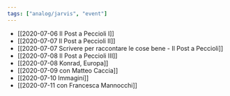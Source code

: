 ```yaml
---
tags: ["analog/jarvis", "event"]
---
```

- [[2020-07-06 Il Post a Peccioli I]]
- [[2020-07-07 Il Post a Peccioli II]]
- [[2020-07-07 Scrivere per raccontare le cose bene - Il Post a Peccioli]]
- [[2020-07-08 Il Post a Peccioli III]]
- [[2020-07-08 Konrad, Europa]]
- [[2020-07-09 con Matteo Caccia]]
- [[2020-07-10 Immagini]]
- [[2020-07-11 con Francesca Mannocchi]]